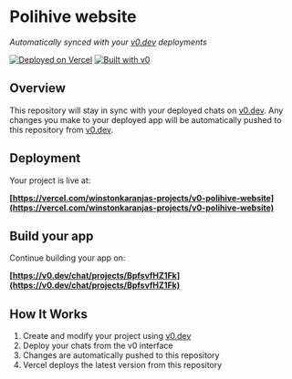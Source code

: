# Polihive website

*Automatically synced with your [v0.dev](https://v0.dev) deployments*

[![Deployed on Vercel](https://img.shields.io/badge/Deployed%20on-Vercel-black?style=for-the-badge&logo=vercel)](https://vercel.com/winstonkaranjas-projects/v0-polihive-website)
[![Built with v0](https://img.shields.io/badge/Built%20with-v0.dev-black?style=for-the-badge)](https://v0.dev/chat/projects/BpfsvfHZ1Fk)

## Overview

This repository will stay in sync with your deployed chats on [v0.dev](https://v0.dev).
Any changes you make to your deployed app will be automatically pushed to this repository from [v0.dev](https://v0.dev).

## Deployment

Your project is live at:

**[https://vercel.com/winstonkaranjas-projects/v0-polihive-website](https://vercel.com/winstonkaranjas-projects/v0-polihive-website)**

## Build your app

Continue building your app on:

**[https://v0.dev/chat/projects/BpfsvfHZ1Fk](https://v0.dev/chat/projects/BpfsvfHZ1Fk)**

## How It Works

1. Create and modify your project using [v0.dev](https://v0.dev)
2. Deploy your chats from the v0 interface
3. Changes are automatically pushed to this repository
4. Vercel deploys the latest version from this repository
